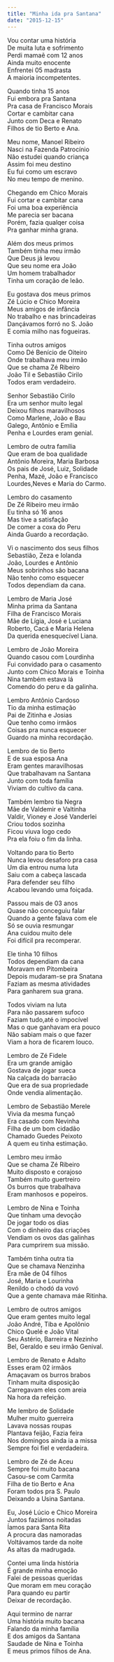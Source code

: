 ```yaml
---
title: "Minha ida pra Santana"
date: "2015-12-15"
---
```


Vou contar uma história  
De muita luta e sofrimento  
Perdi mamaẽ com 12 anos  
Ainda muito enocente  
Enfrentei 05 madrasta  
A maioria incompetentes.  

Quando tinha 15 anos  
Fui embora pra Santana  
Pra casa de Francisco Morais  
Cortar e cambitar cana  
Junto com Deca e Renato  
Filhos de tio Berto e Ana.  

Meu nome, Manoel Ribeiro  
Nasci na Fazenda Patrocínio  
Não estudei quando criança  
Assim foi meu destino  
Eu fui como um escravo  
No meu tempo de menino.  

Chegando em Chico Morais  
Fui cortar e cambitar cana  
Foi uma boa experiência  
Me parecia ser bacana  
Porém, fazia qualqer coisa  
Pra ganhar minha grana.  

<!-- pagebreak -->

Além dos meus primos  
Também tinha meu irmão  
Que Deus já levou  
Que seu nome era João  
Um homem trabalhador  
Tinha um coração de leão.  

Eu gostava dos meus primos  
Zé Lúcio e Chico Moreira  
Meus amigos de infância  
No trabalho e nas brincadeiras  
Dançávamos forró no S. João  
E comia milho nas fogueiras.  

Tinha outros amigos  
Como Dé Benício de Oiteiro  
Onde trabalhava meu irmão  
Que se chama Zé Ribeiro  
João Til e Sebastião Cirilo  
Todos eram verdadeiro.  

Senhor Sebastião Cirilo  
Era um senhor muito legal  
Deixou filhos maravilhosos  
Como Marlene, João e Bau  
Galego, Antônio e Emília  
Penha e Lourdes eram genial.  

<!-- pagebreak -->

Lembro de outra família  
Que eram de boa qualidade  
Antônio Moreira, Maria Barbosa  
Os pais de José, Luiz, Solidade  
Penha, Mazé, João e Francisco  
Lourdes,Neves e Maria do Carmo.  

Lembro do casamento  
De  Zé Ribeiro meu irmão  
Eu tinha só 16 anos  
Mas tive a satisfação  
De comer a coxa do Peru  
Ainda Guardo a recordação.  

Vi o nascimento dos seus filhos  
Sebastião, Zeza e Iolanda  
João, Lourdes e Antônio  
Meus sobrinhos são bacana  
Não tenho como esquecer  
Todos dependiam da cana.  

Lembro de Maria José  
Minha prima da Santana  
Filha de Francisco Morais  
Mãe de Lígia, José e Luciana  
Roberto, Cacá e Maria Helena  
Da querida enesquecível Liana.  

<!-- pagebreak -->

Lembro de João Moreira  
Quando casou com Lourdinha  
Fui convidado para o casamento  
Junto com Chico Morais e Toinha  
Nina também estava lá  
Comendo do peru e da galinha.  

Lembro Antônio Cardoso  
Tio da minha estimação  
Pai de Zitinha e Josias  
Que tenho como irmãos  
Coisas pra nunca esquecer  
Guardo  na minha recordação.  

Lembro de tio Berto  
E de sua esposa Ana  
Eram gentes maravilhosas  
Que trabalhavam na Santana  
Junto com toda família  
Viviam do cultivo da cana.  

Também lembro tia Negra  
Mãe de Valdemir e Valtinha  
Valdir, Vioney e José Vanderlei  
Criou todos sozinha  
Ficou viuva logo cedo  
Pra ela foiu o fim da linha.  

<!-- pagebreak -->

Voltando para tio Berto  
Nunca levou desaforo pra casa  
Um dia entrou numa luta  
Saiu com a cabeça lascada  
Para defender seu filho  
Acabou levando uma foiçada.  

Passou mais de 03 anos  
Quase não conceguiu falar  
Quando a gente falava com ele  
Só se ouvia resmungar  
Ana cuidou muito dele  
Foi difícil pra recomperar.  

Ele tinha 10 filhos  
Todos dependiam da cana  
Moravam em Pitombeira  
Depois mudaram-se pra Snatana  
Faziam as mesma atividades  
Para ganharem sua grana.  

Todos viviam na luta  
Para não passarem sufoco  
Faziam tudo,até o impocível  
Mas o que ganhavam era pouco  
Não sabiam mais o que fazer  
Viam a hora de ficarem louco.  

<!-- pagebreak -->

Lembro de Zé Fidele  
Era um grande amigão  
Gostava de jogar sueca  
Na calçada do barracão  
Que era de sua propriedade  
Onde vendia alimentação.  

Lembro de Sebastião Merele  
Vivia da mesma funçaõ  
Era casado com Nevinha  
Filha de um bom cidadão  
Chamado Guedes Peixoto  
A quem eu tinha estimação.  

Lembro meu irmão  
Que se chama Zé Ribeiro  
Muito disposto e corajoso  
Também muito guertreiro  
Os burros que trabalhava  
Eram manhosos e popeiros.  

Lembro de Nina e Toinha  
Que tinham uma devoção  
De jogar todo os dias  
Com o dinheiro das criações  
Vendiam os ovos das galinhas  
Para cumprirem sua missão.  

<!-- pagebreak -->

Também tinha outra tia  
Que se chamava Nenzinha  
Era mãe de 04 filhos  
José, Maria e Lourinha  
Renildo o chodó da vovó  
Que a gente chamava máe Ritinha.  

Lembro de outros amigos  
Que eram gentes muito legal  
João André, Tiba e Apolônio  
Chico Quelé e João Vital  
Seu Astério, Barreira e Nezinho  
Bel, Geraldo e seu irmão Genival.  

Lembro de Renato e Adalto  
Esses eram 02 irmãos  
Amaçavam os burros brabos  
Tinham muita disposição  
Carregavam eles com areia  
Na hora da refeição.  

Me lembro de Solidade  
Mulher muito guerreira  
Lavava nossas roupas  
Plantava feijão, Fazia feira  
Nos domingos ainda ia a missa  
Sempre foi fiel e verdadeira.  

<!-- pagebreak -->

Lembro de Zé de Aceu  
Sempre foi muito bacana  
Casou-se com Carmita  
Filha de tio Berto e Ana  
Foram todos pra S. Paulo  
Deixando a Usina Santana.  

Eu, José Lúcio e Chico Moreira  
Juntos faziámos noitadas  
Íamos para Santa Rita  
A procura das namoradas  
Voltávamos tarde da noite  
As altas da madrugada.  

Contei uma linda história  
É grande minha emoção  
Falei de pessoas queridas  
Que moram em meu coração  
Para quando eu partir  
Deixar de recordação.  

Aqui termino de narrar  
Uma história muito bacana  
Falando da minha família  
E dos amigos da Santana  
Saudade de Nina e Toinha  
E meus primos filhos de Ana.
